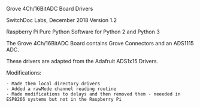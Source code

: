 

Grove 4Ch/16BitADC Board Drivers

SwitchDoc Labs, December 2018 Version 1.2

Raspberry Pi Pure Python Software for Python 2 and Python 3

The Grove 4Ch/16BitADC Board contains Grove Connectors and an ADS1115 ADC.

These drivers are adapted from the Adafruit ADS1x15 Drivers.  

Modifications: 
	
	- Made them local directory drivers
 	- Added a rawMode channel reading routine
	- Made modifications to delays and then removed them - neeeded in ESP8266 systems but not in the Raspberry Pi	


